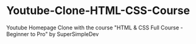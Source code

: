 # Youtube-Clone-HTML-CSS-Course
Youtube Homepage Clone with the course "HTML &amp; CSS Full Course - Beginner to Pro" by SuperSimpleDev
